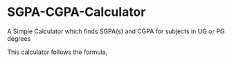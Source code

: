 # SGPA-CGPA-Calculator
A Simple Calculator which finds SGPA(s) and CGPA for subjects in UG or PG degrees

This calculator follows the formula,

<!-- ![Image of the webapp](https://github.com/nishanthshastry/SmartAGRI/blob/main/webapp.png) -->
